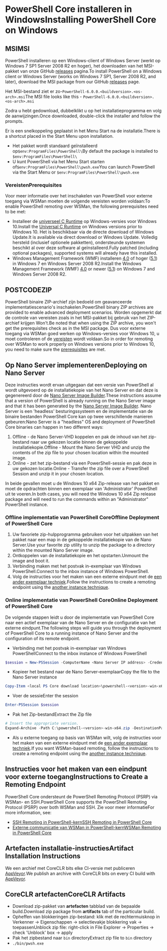 # <a name="installing-powershell-core-on-windows"></a><span data-ttu-id="6295f-101">PowerShell Core installeren in Windows</span><span class="sxs-lookup"><span data-stu-id="6295f-101">Installing PowerShell Core on Windows</span></span>

## <a name="msi"></a><span data-ttu-id="6295f-102">MSI</span><span class="sxs-lookup"><span data-stu-id="6295f-102">MSI</span></span>

<span data-ttu-id="6295f-103">PowerShell installeren op een Windows-client of Windows Server (werkt op Windows 7 SP1 Server 2008 R2 en hoger), het downloaden van het MSI-pakket van onze GitHub [releases][] pagina.</span><span class="sxs-lookup"><span data-stu-id="6295f-103">To install PowerShell on a Windows client or Windows Server (works on Windows 7 SP1, Server 2008 R2, and later), download the MSI package from our GitHub [releases][] page.</span></span>

<span data-ttu-id="6295f-104">Het MSI-bestand ziet er zo-`PowerShell-6.0.0.<buildversion>.<os-arch>.msi`</span><span class="sxs-lookup"><span data-stu-id="6295f-104">The MSI file looks like this - `PowerShell-6.0.0.<buildversion>.<os-arch>.msi`</span></span>
<!-- TODO: should be updated to point to the Download Center as well -->

<span data-ttu-id="6295f-105">Zodra u hebt gedownload, dubbelklikt u op het installatieprogramma en volg de aanwijzingen.</span><span class="sxs-lookup"><span data-stu-id="6295f-105">Once downloaded, double-click the installer and follow the prompts.</span></span>

<span data-ttu-id="6295f-106">Er is een snelkoppeling geplaatst in het Menu Start na de installatie.</span><span class="sxs-lookup"><span data-stu-id="6295f-106">There is a shortcut placed in the Start Menu upon installation.</span></span>

* <span data-ttu-id="6295f-107">Het pakket wordt standaard geïnstalleerd op`$env:ProgramFiles\PowerShell\`</span><span class="sxs-lookup"><span data-stu-id="6295f-107">By default the package is installed to `$env:ProgramFiles\PowerShell\`</span></span>
* <span data-ttu-id="6295f-108">U kunt PowerShell via het Menu Start starten of`$env:ProgramFiles\PowerShell\pwsh.exe`</span><span class="sxs-lookup"><span data-stu-id="6295f-108">You can launch PowerShell via the Start Menu or `$env:ProgramFiles\PowerShell\pwsh.exe`</span></span>

### <a name="prerequisites"></a><span data-ttu-id="6295f-109">Vereisten</span><span class="sxs-lookup"><span data-stu-id="6295f-109">Prerequisites</span></span>

<span data-ttu-id="6295f-110">Voor meer informatie over het inschakelen van PowerShell voor externe toegang via WSMan moeten de volgende vereisten worden voldaan:</span><span class="sxs-lookup"><span data-stu-id="6295f-110">To enable PowerShell remoting over WSMan, the following prerequisites need to be met:</span></span>

* <span data-ttu-id="6295f-111">Installeer de [universeel C Runtime](https://www.microsoft.com/download/details.aspx?id=50410) op Windows-versies voor Windows 10.</span><span class="sxs-lookup"><span data-stu-id="6295f-111">Install the [Universal C Runtime](https://www.microsoft.com/download/details.aspx?id=50410) on Windows versions prior to Windows 10.</span></span>
  <span data-ttu-id="6295f-112">Het is beschikbaar via de directe download of Windows Update.</span><span class="sxs-lookup"><span data-stu-id="6295f-112">It is available via direct download or Windows Update.</span></span>
  <span data-ttu-id="6295f-113">Volledig hersteld (inclusief optionele pakketten), ondersteunde systemen beschikt al over deze software al geïnstalleerd.</span><span class="sxs-lookup"><span data-stu-id="6295f-113">Fully patched (including optional packages), supported systems will already have this installed.</span></span>
* <span data-ttu-id="6295f-114">Windows Management Framework (WMF) installeren [4.0](https://www.microsoft.com/download/details.aspx?id=40855) of hoger ([5.1](https://www.microsoft.com/download/details.aspx?id=54616)) in Windows 7 en Windows Server 2008 R2.</span><span class="sxs-lookup"><span data-stu-id="6295f-114">Install the Windows Management Framework (WMF) [4.0](https://www.microsoft.com/download/details.aspx?id=40855) or newer ([5.1](https://www.microsoft.com/download/details.aspx?id=54616)) on Windows 7 and Windows Server 2008 R2.</span></span>

## <a name="zip"></a><span data-ttu-id="6295f-115">POSTCODE</span><span class="sxs-lookup"><span data-stu-id="6295f-115">ZIP</span></span>

<span data-ttu-id="6295f-116">PowerShell binaire ZIP-archief zijn bedoeld om geavanceerde implementatiescenario's inschakelen.</span><span class="sxs-lookup"><span data-stu-id="6295f-116">PowerShell binary ZIP archives are provided to enable advanced deployment scenarios.</span></span>
<span data-ttu-id="6295f-117">Worden opgemerkt dat de controle van vereisten zoals in het MSI-pakket bij gebruik van het ZIP-archief krijgen Won't.</span><span class="sxs-lookup"><span data-stu-id="6295f-117">Be noted that when using the ZIP archive, you won't get the prerequisites check as in the MSI package.</span></span>
<span data-ttu-id="6295f-118">Dus voor externe toegang via WSMan goed werken op Windows-versies voor Windows 10, u moet controleren of de [vereisten](#prerequisites) wordt voldaan.</span><span class="sxs-lookup"><span data-stu-id="6295f-118">So in order for remoting over WSMan to work properly on Windows versions prior to Windows 10, you need to make sure the [prerequisites](#prerequisites) are met.</span></span>

## <a name="deploying-on-nano-server"></a><span data-ttu-id="6295f-119">Op Nano Server implementeren</span><span class="sxs-lookup"><span data-stu-id="6295f-119">Deploying on Nano Server</span></span>

<span data-ttu-id="6295f-120">Deze instructies wordt ervan uitgegaan dat een versie van PowerShell al wordt uitgevoerd op de installatiekopie van het Nano Server en dat deze is gegenereerd door de [Nano Server Image Builder](https://technet.microsoft.com/windows-server-docs/get-started/deploy-nano-server).</span><span class="sxs-lookup"><span data-stu-id="6295f-120">These instructions assume that a version of PowerShell is already running on the Nano Server image and that it has been generated by the [Nano Server Image Builder](https://technet.microsoft.com/windows-server-docs/get-started/deploy-nano-server).</span></span>
<span data-ttu-id="6295f-121">Nano Server is een 'headless' besturingssysteem en de implementatie van de binaire bestanden PowerShell Core kan op twee verschillende manieren gebeuren:</span><span class="sxs-lookup"><span data-stu-id="6295f-121">Nano Server is a "headless" OS and deployment of PowerShell Core binaries can happen in two different ways:</span></span>

1. <span data-ttu-id="6295f-122">Offline - de Nano Server-VHD koppelen en pak de inhoud van het zip-bestand naar uw gekozen locatie binnen de gekoppelde installatiekopie.</span><span class="sxs-lookup"><span data-stu-id="6295f-122">Offline - Mount the Nano Server VHD and unzip the contents of the zip file to your chosen location within the mounted image.</span></span>
1. <span data-ttu-id="6295f-123">Online - zet het zip-bestand via een PowerShell-sessie en pak deze in uw gekozen locatie.</span><span class="sxs-lookup"><span data-stu-id="6295f-123">Online - Transfer the zip file over a PowerShell Session and unzip it in your chosen location.</span></span>

<span data-ttu-id="6295f-124">In beide gevallen moet u de Windows 10 x64 Zip-release van het pakket en moet de opdrachten binnen een exemplaar van 'Administrator' PowerShell uit te voeren.</span><span class="sxs-lookup"><span data-stu-id="6295f-124">In both cases, you will need the Windows 10 x64 Zip release package and will need to run the commands within an "Administrator" PowerShell instance.</span></span>

### <a name="offline-deployment-of-powershell-core"></a><span data-ttu-id="6295f-125">Offline implementatie van PowerShell Core</span><span class="sxs-lookup"><span data-stu-id="6295f-125">Offline Deployment of PowerShell Core</span></span>

1. <span data-ttu-id="6295f-126">Uw favoriete zip-hulpprogramma gebruiken voor het uitpakken van het pakket naar een map in de gekoppelde installatiekopie van de Nano Server.</span><span class="sxs-lookup"><span data-stu-id="6295f-126">Use your favorite zip utility to unzip the package to a directory within the mounted Nano Server image.</span></span>
1. <span data-ttu-id="6295f-127">Ontkoppelen van de installatiekopie en het opstarten.</span><span class="sxs-lookup"><span data-stu-id="6295f-127">Unmount the image and boot it.</span></span>
1. <span data-ttu-id="6295f-128">Verbinding maken met het postvak in-exemplaar van Windows PowerShell.</span><span class="sxs-lookup"><span data-stu-id="6295f-128">Connect to the inbox instance of Windows PowerShell.</span></span>
1. <span data-ttu-id="6295f-129">Volg de instructies voor het maken van een externe eindpunt met de [een ander exemplaar techniek](#executed-by-another-instance-of-powershell-on-behalf-of-the-instance-that-it-will-register).</span><span class="sxs-lookup"><span data-stu-id="6295f-129">Follow the instructions to create a remoting endpoint using the [another instance technique](#executed-by-another-instance-of-powershell-on-behalf-of-the-instance-that-it-will-register).</span></span>

### <a name="online-deployment-of-powershell-core"></a><span data-ttu-id="6295f-130">Online implementatie van PowerShell Core</span><span class="sxs-lookup"><span data-stu-id="6295f-130">Online Deployment of PowerShell Core</span></span>

<span data-ttu-id="6295f-131">De volgende stappen leidt u door de implementatie van PowerShell Core naar een actief exemplaar van de Nano Server en de configuratie van het externe eindpunt.</span><span class="sxs-lookup"><span data-stu-id="6295f-131">The following steps will guide you through the deployment of PowerShell Core to a running instance of Nano Server and the configuration of its remote endpoint.</span></span>

* <span data-ttu-id="6295f-132">Verbinding met het postvak in-exemplaar van Windows PowerShell</span><span class="sxs-lookup"><span data-stu-id="6295f-132">Connect to the inbox instance of Windows PowerShell</span></span>

```powershell
$session = New-PSSession -ComputerName <Nano Server IP address> -Credential <An Administrator account on the system>
```

* <span data-ttu-id="6295f-133">Kopieer het bestand naar de Nano Server-exemplaar</span><span class="sxs-lookup"><span data-stu-id="6295f-133">Copy the file to the Nano Server instance</span></span>

```powershell
Copy-Item <local PS Core download location>\powershell-<version>-win-x64.zip c:\ -ToSession $session
```

* <span data-ttu-id="6295f-134">Voer de sessie</span><span class="sxs-lookup"><span data-stu-id="6295f-134">Enter the session</span></span>

```powershell
Enter-PSSession $session
```

* <span data-ttu-id="6295f-135">Pak het Zip-bestand</span><span class="sxs-lookup"><span data-stu-id="6295f-135">Extract the Zip file</span></span>

```powershell
# Insert the appropriate version.
Expand-Archive -Path C:\powershell-<version>-win-x64.zip -DestinationPath "C:\PowerShellCore_<version>"
```

* <span data-ttu-id="6295f-136">Als u externe toegang op basis van WSMan wilt, volg de instructies voor het maken van een externe eindpunt met de [een ander exemplaar techniek](../core-powershell/WSMan-Remoting-in-PowerShell-Core.md#executed-by-another-instance-of-powershell-on-behalf-of-the-instance-that-it-will-register).</span><span class="sxs-lookup"><span data-stu-id="6295f-136">If you want WSMan-based remoting, follow the instructions to create a remoting endpoint using the [another instance technique](../core-powershell/WSMan-Remoting-in-PowerShell-Core.md#executed-by-another-instance-of-powershell-on-behalf-of-the-instance-that-it-will-register).</span></span>

## <a name="instructions-to-create-a-remoting-endpoint"></a><span data-ttu-id="6295f-137">Instructies voor het maken van een eindpunt voor externe toegang</span><span class="sxs-lookup"><span data-stu-id="6295f-137">Instructions to Create a Remoting Endpoint</span></span>

<span data-ttu-id="6295f-138">PowerShell Core ondersteunt de PowerShell Remoting Protocol (PSRP) via WSMan- en SSH.</span><span class="sxs-lookup"><span data-stu-id="6295f-138">PowerShell Core supports the PowerShell Remoting Protocol (PSRP) over both WSMan and SSH.</span></span> <span data-ttu-id="6295f-139">Zie voor meer informatie</span><span class="sxs-lookup"><span data-stu-id="6295f-139">For more information, see:</span></span>

* <span data-ttu-id="6295f-140">[SSH Remoting in PowerShell-kern][ssh-remoting]</span><span class="sxs-lookup"><span data-stu-id="6295f-140">[SSH Remoting in PowerShell Core][ssh-remoting]</span></span>
* <span data-ttu-id="6295f-141">[Externe communicatie van WSMan in PowerShell-kern][wsman-remoting]</span><span class="sxs-lookup"><span data-stu-id="6295f-141">[WSMan Remoting in PowerShell Core][wsman-remoting]</span></span>

## <a name="artifact-installation-instructions"></a><span data-ttu-id="6295f-142">Artefacten installatie-instructies</span><span class="sxs-lookup"><span data-stu-id="6295f-142">Artifact Installation Instructions</span></span>

<span data-ttu-id="6295f-143">We een archief met CoreCLR bits elke CI-versie met publiceren [AppVeyor][].</span><span class="sxs-lookup"><span data-stu-id="6295f-143">We publish an archive with CoreCLR bits on every CI build with [AppVeyor][].</span></span>

## <a name="coreclr-artifacts"></a><span data-ttu-id="6295f-144">CoreCLR artefacten</span><span class="sxs-lookup"><span data-stu-id="6295f-144">CoreCLR Artifacts</span></span>

* <span data-ttu-id="6295f-145">Download zip-pakket van **artefacten** tabblad van de bepaalde build.</span><span class="sxs-lookup"><span data-stu-id="6295f-145">Download zip package from **artifacts** tab of the particular build.</span></span>
* <span data-ttu-id="6295f-146">Opheffen van blokkeringen zip-bestand: klik met de rechtermuisknop in Verkenner -> Eigenschappen -> selectievakje blokkering vak -> toepassen</span><span class="sxs-lookup"><span data-stu-id="6295f-146">Unblock zip file: right-click in File Explorer -> Properties -> check 'Unblock' box -> apply</span></span>
* <span data-ttu-id="6295f-147">Pak het zipbestand naar `bin` directory</span><span class="sxs-lookup"><span data-stu-id="6295f-147">Extract zip file to `bin` directory</span></span>
* `./bin/pwsh.exe`

<!-- [download-center]: TODO -->
[releases]: https://github.com/PowerShell/PowerShell/releases
[signing]: ../../tools/Sign-Package.ps1
[ssh-remoting]: ../core-powershell/SSH-Remoting-in-PowerShell-Core.md
[wsman-remoting]: ../core-powershell/WSMan-Remoting-in-PowerShell-Core.md
[AppVeyor]: https://ci.appveyor.com/project/PowerShell/powershell
